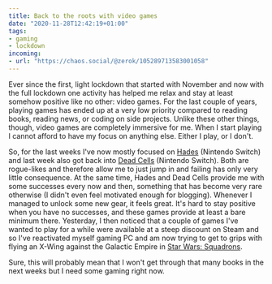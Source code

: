 ```yaml
---
title: Back to the roots with video games
date: "2020-11-28T12:42:19+01:00"
tags:
- gaming
- lockdown
incoming:
- url: "https://chaos.social/@zerok/105289713583001058"
---
```


Ever since the first, light lockdown that started with November and now with the full lockdown one activity has helped me relax and stay at least somehow positive like no other: video games. For the last couple of years, playing games has ended up at a very low priority compared to reading books, reading news, or coding on side projects. Unlike these other things, though, video games are completely immersive for me. When I start playing I cannot afford to have my focus on anything else. Either I play, or I don't.

So, for the last weeks I've now mostly focused on [Hades](https://www.supergiantgames.com/games/hades/) (Nintendo Switch) and last week also got back into [Dead Cells](https://deadcells.com) (Nintendo Switch). Both are rogue-likes and therefore allow me to just jump in and failing has only very little consequence. At the same time, Hades and Dead Cells provide me with some successes every now and then, something that has become very rare otherwise (I didn't even feel motivated enough for blogging). Whenever I managed to unlock some new gear, it feels great. It's hard to stay positive when you have no successes, and these games provide at least a bare minimum there. Yesterday, I then noticed that a couple of games I've wanted to play for a while were available at a steep discount on Steam and so I've reactivated myself gaming PC and am now trying to get to grips with flying an X-Wing against the Galactic Empire in [Star Wars: Squadrons](https://www.ea.com/games/starwars/squadrons).

Sure, this will probably mean that I won't get through that many books in the next weeks but I need some gaming right now.
